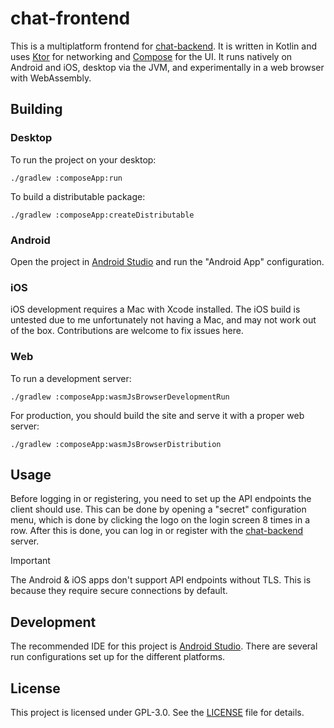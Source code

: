 # chat-frontend

This is a multiplatform frontend for [chat-backend](https://github.com/hypergonial/chat-backend).
It is written in Kotlin and uses [Ktor](https://ktor.io/) for networking and [Compose](https://www.jetbrains.com/compose-multiplatform/) for the UI.
It runs natively on Android and iOS, desktop via the JVM, and experimentally in a web browser with WebAssembly.

## Building

### Desktop

To run the project on your desktop:

```shell
./gradlew :composeApp:run
```

To build a distributable package:

```shell
./gradlew :composeApp:createDistributable
```

### Android

Open the project in [Android Studio](https://developer.android.com/studio) and run the "Android App" configuration.

### iOS

iOS development requires a Mac with Xcode installed.
The iOS build is untested due to me unfortunately not having a Mac, and may not work out of the box. Contributions are welcome to fix issues here.

### Web

To run a development server:

```shell
./gradlew :composeApp:wasmJsBrowserDevelopmentRun
```

For production, you should build the site and serve it with a proper web server:

```shell
./gradlew :composeApp:wasmJsBrowserDistribution
```

## Usage

Before logging in or registering, you need to set up the API endpoints the client should use.
This can be done by opening a "secret" configuration menu, which is done by clicking the logo on the login screen 8 times in a row.
After this is done, you can log in or register with the [chat-backend](https://github.com/hypergonial/chat-backend) server.

> [!IMPORTANT]
> The Android & iOS apps don't support API endpoints without TLS. This is because they require secure connections by default.

## Development

The recommended IDE for this project is [Android Studio](https://developer.android.com/studio). There are several run configurations set up for the different platforms.

## License

This project is licensed under GPL-3.0. See the [LICENSE](LICENSE) file for details.
